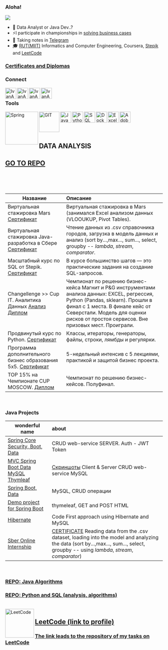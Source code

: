 ### Aloha! 

![](https://komarev.com/ghpvc/?username=IvanAnvi)

- 💪 Data Analyst or Java Dev..?
- ⚡I participate in championships in [solving business cases](https://github.com/IvanAnvi/wastepaper)
- 📝 Taking notes in [Telegram](https://t.me/notes_inlae)
- 🎓 [RUT(MIIT)](https://www.miit.ru/en) Informatics and Computer Engineering, Coursera, [Stepik](https://stepik.org/users/369769667?auth=registration) and [LeetCode](https://leetcode.com/inlae) 

### [Certificates and Diplomas](https://github.com/IvanAnvi/wastepaper)


### Connect


[<img align="left" alt="IvanAnvi | Instagram" width="35px" src="https://cdn-icons-png.flaticon.com/512/2111/2111463.png" />][instagram]
[<img align="left" alt="IvanAnvi | VK" width="35px" src="https://pngicon.ru/file/uploads/vk.png" />][vk]
[<img align="left" alt="IvanAnvi | TG" width="35px" src="https://mskc.pro/wp-content/uploads/Telegram.svg" />][TG]
[<img align="left" alt="IvanAnvi | GM" width="35px" src="https://cdn-icons-png.flaticon.com/512/281/281769.png" />][GM]

<br />

### Tools

<img align="left" alt="Spring" width="105px" src="https://upload.wikimedia.org/wikipedia/commons/thumb/4/44/Spring_Framework_Logo_2018.svg/1280px-Spring_Framework_Logo_2018.svg.png" />
<img align="left" alt="GIT" width="65px" src="https://upload.wikimedia.org/wikipedia/commons/thumb/6/62/Git-logo-orange.svg/1920px-Git-logo-orange.svg.png" />
<img align="left" alt="Java" width="35px" src="https://upload.wikimedia.org/wikipedia/ru/thumb/3/39/Java_logo.svg/43px-Java_logo.svg.png" />
<img align="left" alt="Python" width="35px" src="https://cdn-icons-png.flaticon.com/512/5968/5968350.png" />
<img align="left" alt="SQL" width="35px" src="https://cdn-icons-png.flaticon.com/512/337/337953.png" />
<img align="left" alt="Docker" width="35px" src="https://cdn-icons-png.flaticon.com/512/5969/5969059.png" />
<img align="left" alt="Excel" width="35px" src="https://cdn-icons-png.flaticon.com/512/732/732220.png" />
<img align="left" alt="AdobeIllustrator" width="35px" src="https://cdn-icons-png.flaticon.com/512/5968/5968472.png" />

<br />
<br />
<br />
<br />

## DATA ANALYSIS 
## [GO TO REPO](https://github.com/INLAE/mat_stat)

<br />
<br />
<br />

| **Название** | **Описание** |
| -------------------- | :--------------------- |
| Виртуальная стажировка Mars [Сертификат](https://github.com/INLAE/wastepaper/blob/main/data_analysis_intern.pd)| Виртуальная стажировка в Mars (занимался Excel анализом данных (VLOOUKUP, Pivot Tables).
| Виртуальная стажировка Java-разработка в Сбере [Сертификат](https://github.com/INLAE/wastepaper/blob/main/virtualInternSber.pdf)| Чтение данных из .csv справочника городов, загрузка в модель данных и анализ (sort by...,max..., sum..., select, groupby -- *lambda*, *stream*, *comparator*.
| Масштабный курс по SQL от Stepik. [Сертификат](https://github.com/Asterlok/wastepaper/blob/main/SQL_Stepik.pdf)|В курсе большинство шагов — это практические задания на создание SQL-запросов.
|Changellenge >> Cup IT. Аналитика Данных [Анализ](https://github.com/Asterlok/cross_sales_analysis) [Диплом](https://github.com/IvanAnvi/wastepaper/blob/main/7.%20Cup%20IT%202022%20FINAL.pdf)|Чемпионат по решению бизнес-кейса Магнит и P&G инструментами анализа данных: EXCEL, регрессия, Python (Pandas, sklearn). Прошли в финал с 1 места. В финале кейс от Северстали. Модель для оценки рисков от простоя сервисов. Вне призовых мест. Проиграли.
| Продвинутый курс по Python. [Сертификат](https://github.com/IvanAnvi/wastepaper/blob/main/1.%20Python%20Stepik.pdf)|Классы, итераторы, генераторы, файлы, строки, лямбды и регулярки.
| Программа дополнительного бизнес образования 5x5. [Сертификат](https://github.com/IvanAnvi/wastepaper/blob/main/5.BusinessEdu%205x5.jpg)|5-недельный интенсив с 5 лекциями, практикой и защитой бизнес проекта.
| TOP 15% на Чемпионате CUP MOSCOW. [Диплом](https://github.com/IvanAnvi/wastepaper/blob/main/6.%20Cup%20Moscow%202021.pdf)|Чемпионат по решению бизнес-кейсов. Полуфинал.


<br />


### Java Projects

| **wonderful name** | **about** |
| -------------------- | :--------------------- |
| [Spring Core Security, Boot, Data](https://github.com/INLAE/moe_kino)|CRUD web-service SERVER. Auth - JWT Token|
| [MVC Spring Boot Data MySQL Thymleaf](https://github.com/INLAE/Spring-education/tree/master/myGamesPS5/src/main/java/com/example/ps5games)|[Скриншоты](https://github.com/INLAE/Spring-education/blob/master/myGamesPS5/sreenshots/CRUD.pdf) Client & Server CRUD web-service MySQL | Facade pattern|
| [Spring Boot, Data](https://github.com/Asterlok/spring_data_practice)|MySQL, CRUD операции|
| [Demo project for Spring Boot](https://github.com/INLAE/Spring-education/tree/master/Products_Spring)|thymeleaf, GET and POST HTML|
| [Hibernate](https://github.com/INLAE/Spring-education/tree/master/CodeFirst/src/main/java)|Code First approach using Hibernate and MySQL|
| [Sber Online Internship](https://github.com/INLAE/Spring-education/tree/master/cityPerfect/src)|[CERTIFICATE](https://github.com/INLAE/Spring-education/blob/master/virtualInternSber.pdf)  Reading data from the  .csv dataset, loading into the model and analyzing the data (sort by...,max..., sum..., select, groupby -- using *lambda*, *stream*, *comparator*)|


<br />

### [REPO: Java Algorithms](https://github.com/INLAE/java_education)


### [REPO: Python and SQL (analysis, algorithms)](https://github.com/Asterlok/python_flow/blob/main/README.md)
<br />


<img align="left" alt="LeetCode" width="92px" src="https://upload.wikimedia.org/wikipedia/commons/thumb/a/ab/LeetCode_logo_white_no_text.svg/188px-LeetCode_logo_white_no_text.svg.png?20200120234911" />

## [LeetCode (link to profile)](https://leetcode.com/inlae/)
### [The link leads to the repository of my tasks on LeetCode](https://github.com/Asterlok/leetcode)
<br />




[instagram]: https://www.instagram.com/mulled__wine__/
[vk]: https://vk.com/inlae
[TG]: https://t.me/inlae
[GM]: mailto:anvi.inlae@gmail.com
